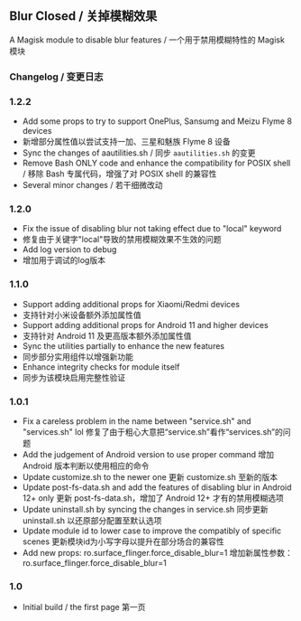## Blur Closed / 关掉模糊效果
A Magisk module to disable blur features / 一个用于禁用模糊特性的 Magisk 模块

### Changelog / 变更日志

### 1.2.2

- Add some props to try to support OnePlus, Sansumg and Meizu Flyme 8 devices
- 新增部分属性值以尝试支持一加、三星和魅族 Flyme 8 设备
- Sync the changes of aautilities.sh / 同步 `aautilities.sh` 的变更
- Remove Bash ONLY code and enhance the compatibility for POSIX shell / 移除 Bash 专属代码，增强了对 POSIX shell 的兼容性
- Several minor changes / 若干细微改动

### 1.2.0

- Fix the issue of disabling blur not taking effect due to "local" keyword
- 修复由于关键字"local"导致的禁用模糊效果不生效的问题
- Add log version to debug
- 增加用于调试的log版本

### 1.1.0

- Support adding additional props for Xiaomi/Redmi devices
- 支持针对小米设备额外添加属性值
- Support adding additional props for Android 11 and higher devices
- 支持针对 Android 11 及更高版本额外添加属性值
- Sync the utilities partially to enhance the new features
- 同步部分实用组件以增强新功能
- Enhance integrity checks for module itself
- 同步为该模块启用完整性验证

### 1.0.1
- Fix a careless problem in the name between "service.sh" and "services.sh" lol
  修复了由于粗心大意把“service.sh”看作“services.sh”的问题
- Add the judgement of Android version to use proper command
  增加 Android 版本判断以使用相应的命令
- Update customize.sh to the newer one
  更新 customize.sh 至新的版本
- Update post-fs-data.sh and add the features of disabling blur in Android 12+ only
  更新 post-fs-data.sh，增加了 Android 12+ 才有的禁用模糊选项
- Update uninstall.sh by syncing the changes in service.sh
  同步更新 uninstall.sh 以还原部分配置至默认选项
- Update module id to lower case to improve the compatibly of specific scenes
  更新模块id为小写字母以提升在部分场合的兼容性
- Add new props: ro.surface_flinger.force_disable_blur=1
  增加新属性参数：ro.surface_flinger.force_disable_blur=1

### 1.0
- Initial build / the first page
  第一页
